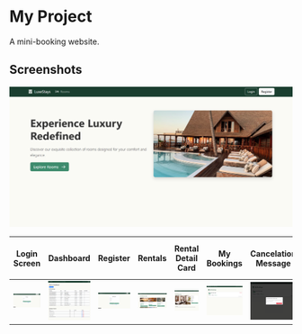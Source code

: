 # My Project  
A mini-booking website.  

## Screenshots  
<p align="center">
  <img src="./P1.png" width="800" alt="Main UI">
</p>

| Login Screen | Dashboard | Register | Rentals | Rental Detail Card | My Bookings | Cancelation Message | Rental Creation by admin | Rental Deletion |
|--------------|-----------|----------|---------|--------------------|-------------|---------------------|--------------------------|-----------------|
| ![Login](./P2.png) | ![Dashboard](./P8adminDashboard.png) | ![Register](./P3.png) | ![Rentals](./P4.png) | ![RentalCard](./P5.png) | ![MyBookings](./P6.png) | ![Cancellation](./P7.png) | ![CreateRental](./P9.png) | ![Deletion](./P10.png) |

